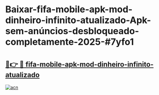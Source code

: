 # Baixar-fifa-mobile-apk-mod-dinheiro-infinito-atualizado-Apk-sem-anúncios-desbloqueado-completamente-2025-#7yfo1

# <h2><a href="https://ainizakaria.my?title=fifa-mobile-apk-mod-dinheiro-infinito-atualizado&ref=24M">🔗👉 🔴 fifa-mobile-apk-mod-dinheiro-infinito-atualizado</a></h2>

[![acn](https://github.com/user-attachments/assets/0f9c940e-d8b0-45ae-aac7-cd30a18b3e1c)](https://ainizakaria.my?title=fifa-mobile-apk-mod-dinheiro-infinito-atualizado&ref=24M)


